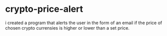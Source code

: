 # crypto-price-alert
i created a program that alerts the user in the form of an email if the price of chosen crypto currensies is higher or lower than a set 
price.
